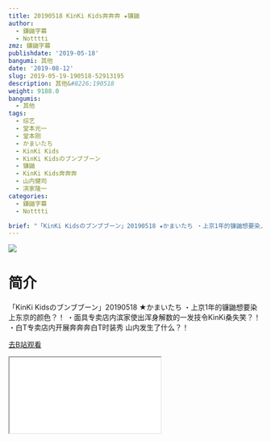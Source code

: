 ```yaml
---
title: 20190518 KinKi Kids奔奔奔 ★镰鼬
author:
  - 鎌鼬字幕
  - Notttti
zmz: 鎌鼬字幕
publishdate: '2019-05-18'
bangumi: 其他
date: '2019-08-12'
slug: 2019-05-19-190518-52913195
description: 其他&#8226;190518
weight: 9188.0
bangumis:
  - 其他
tags:
  - 综艺
  - 堂本光一
  - 堂本刚
  - かまいたち
  - KinKi Kids
  - KinKi Kidsのブンブブーン
  - 镰鼬
  - KinKi Kids奔奔奔
  - 山内健司
  - 滨家隆一
categories:
  - 鎌鼬字幕
  - Notttti

brief: "「KinKi Kidsのブンブブーン」20190518 ★かまいたち ・上京1年的镰鼬想要染上东京的颜色？！ ・面具专卖店内滨家使出浑身解数的一发技令KinKi桑失笑？！ ・白T专卖店内开展奔奔奔白T时装秀 山内发生了什么？！"
---
```

![](https://raw.githubusercontent.com/tcgriffith/owaraisite/master/static/tmpimg/0000c7f786ec596ea58c93559352aada3335c666.jpg.480.jpg)
# 简介  
「KinKi Kidsのブンブブーン」20190518 ★かまいたち
・上京1年的镰鼬想要染上东京的颜色？！
・面具专卖店内滨家使出浑身解数的一发技令KinKi桑失笑？！
・白T专卖店内开展奔奔奔白T时装秀 山内发生了什么？！  

[去B站观看](https://www.bilibili.com/video/av52913195/)
<div class ="resp-container"><iframe class="testiframe" src="//player.bilibili.com/player.html?aid=52913195"", scrolling="no", allowfullscreen="true" > </iframe></div> 
